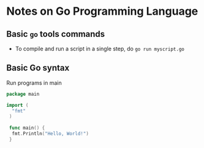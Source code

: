 # Notes on Go Programming Language

## Basic `go` tools commands
* To compile and run a script in a single step, do `go run myscript.go`

## Basic Go syntax

Run programs in main

```go
package main

import (
  "fmt"
 )
 
 func main() {
  fmt.Println("Hello, World!")
 }
```
